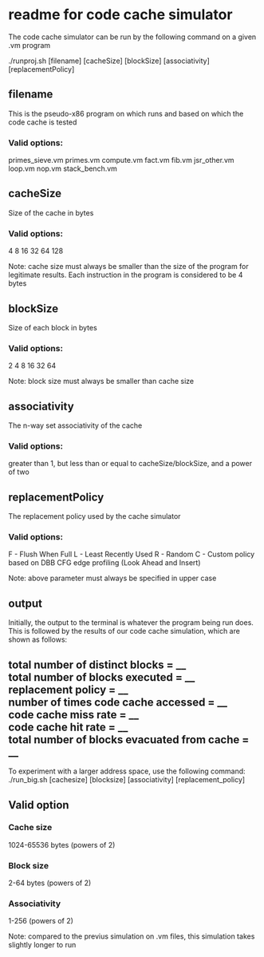 # readme for code cache simulator #

The code cache simulator can be run by the following command on a given .vm program

./runproj.sh [filename] [cacheSize] [blockSize] [associativity] [replacementPolicy]

## filename ##
This is the pseudo-x86 program on which runs and based on which the code cache is tested
### Valid options: ### 
primes_sieve.vm
primes.vm
compute.vm
fact.vm
fib.vm
jsr_other.vm
loop.vm
nop.vm
stack_bench.vm

## cacheSize ##
Size of the cache in bytes
### Valid options: ###
4
8
16
32
64
128

Note: cache size must always be smaller than the size of the program for legitimate results. Each instruction in the program is considered to be 4 bytes

## blockSize ##
Size of each block in bytes
### Valid options: ###
2
4
8
16
32
64

Note: block size must always be smaller than cache size

## associativity ##
The n-way set associativity of the cache
### Valid options: ###
greater than 1, but less than or equal to cacheSize/blockSize, and a power of two

## replacementPolicy ##
The replacement policy used by the cache simulator
### Valid options: ###
F - Flush When Full
L - Least Recently Used
R - Random
C - Custom policy based on DBB CFG edge profiling (Look Ahead and Insert)

Note: above parameter must always be specified in upper case

## output ##
Initially, the output to the terminal is whatever the program being run does. This is followed by the results of our code cache simulation, which are shown as follows:

total number of distinct blocks = __  
total number of blocks executed = __  
replacement policy = __  
number of times code cache accessed = __  
code cache miss rate = __  
code cache hit rate = __  
total number of blocks evacuated from cache = __ 
------------------------------------------------------------------------------------------------------
To experiment with a larger address space, use the following command:
./run_big.sh [cachesize] [blocksize] [associativity] [replacement_policy]

## Valid option ##

### Cache size ###
1024-65536 bytes (powers of 2)

### Block size ###
2-64 bytes (powers of 2)

### Associativity ###
1-256 (powers of 2)

Note: compared to the previus simulation on .vm files, this simulation takes slightly longer to run
